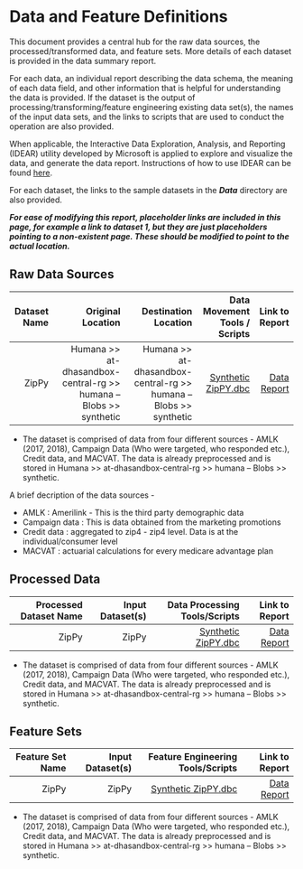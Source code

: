 # Data and Feature Definitions

This document provides a central hub for the raw data sources, the processed/transformed data, and feature sets. More details of each dataset is provided in the data summary report. 

For each data, an individual report describing the data schema, the meaning of each data field, and other information that is helpful for understanding the data is provided. If the dataset is the output of processing/transforming/feature engineering existing data set(s), the names of the input data sets, and the links to scripts that are used to conduct the operation are also provided. 

When applicable, the Interactive Data Exploration, Analysis, and Reporting (IDEAR) utility developed by Microsoft is applied to explore and visualize the data, and generate the data report. Instructions of how to use IDEAR can be found [here](). 

For each dataset, the links to the sample datasets in the _**Data**_ directory are also provided. 

_**For ease of modifying this report, placeholder links are included in this page, for example a link to dataset 1, but they are just placeholders pointing to a non-existent page. These should be modified to point to the actual location.**_


## Raw Data Sources


| Dataset Name | Original Location   | Destination Location  | Data Movement Tools / Scripts | Link to Report |
| ---:| ---: | ---: | ---: | -----: |
| ZipPy | Humana >> at-dhasandbox-central-rg >> humana – Blobs >> synthetic| Humana >> at-dhasandbox-central-rg >> humana – Blobs >> synthetic|[Synthetic ZipPY.dbc](https://github.com/aditya2994/TDSP_Zippy/blob/master/Code/Modeling/Synthetic%20ZipPy.dbc) | [Data Report]( https://github.com/aditya2994/TDSP_Zippy/blob/master/Docs/Data_Report/DataSummaryReport.md)  

* The dataset is comprised of data from four different sources - AMLK (2017, 2018), Campaign Data (Who were targeted, who responded etc.), Credit data, and MACVAT. The data is already preprocessed and is stored in Humana >> at-dhasandbox-central-rg >> humana – Blobs >> synthetic.

A brief decription of the data sources -
* AMLK : Amerilink - This is the third party demographic data
* Campaign data : This is data obtained from the marketing promotions
* Credit data : aggregated to zip4 - zip4 level. Data is at the individual/consumer level
* MACVAT : actuarial calculations for every medicare advantage plan
	
## Processed Data
| Processed Dataset Name | Input Dataset(s)   | Data Processing Tools/Scripts | Link to Report |
| ---:| ---: | ---: | ---: | 
| ZipPy |ZipPy|[Synthetic ZipPY.dbc](https://github.com/aditya2994/TDSP_Zippy/blob/master/Code/Modeling/Synthetic%20ZipPy.dbc) | [Data Report]( https://github.com/aditya2994/TDSP_Zippy/blob/master/Docs/Data_Report/DataSummaryReport.md)  

* The dataset is comprised of data from four different sources - AMLK (2017, 2018), Campaign Data (Who were targeted, who responded etc.), Credit data, and MACVAT. The data is already preprocessed and is stored in Humana >> at-dhasandbox-central-rg >> humana – Blobs >> synthetic.

## Feature Sets

| Feature Set Name | Input Dataset(s)   | Feature Engineering Tools/Scripts | Link to Report |
| ---:| ---: | ---: | ---: | 
| ZipPy |ZipPy|[Synthetic ZipPY.dbc](https://github.com/aditya2994/TDSP_Zippy/blob/master/Code/Modeling/Synthetic%20ZipPy.dbc) | [Data Report]( https://github.com/aditya2994/TDSP_Zippy/blob/master/Docs/Data_Report/DataSummaryReport.md)  

* The dataset is comprised of data from four different sources - AMLK (2017, 2018), Campaign Data (Who were targeted, who responded etc.), Credit data, and MACVAT. The data is already preprocessed and is stored in Humana >> at-dhasandbox-central-rg >> humana – Blobs >> synthetic.
